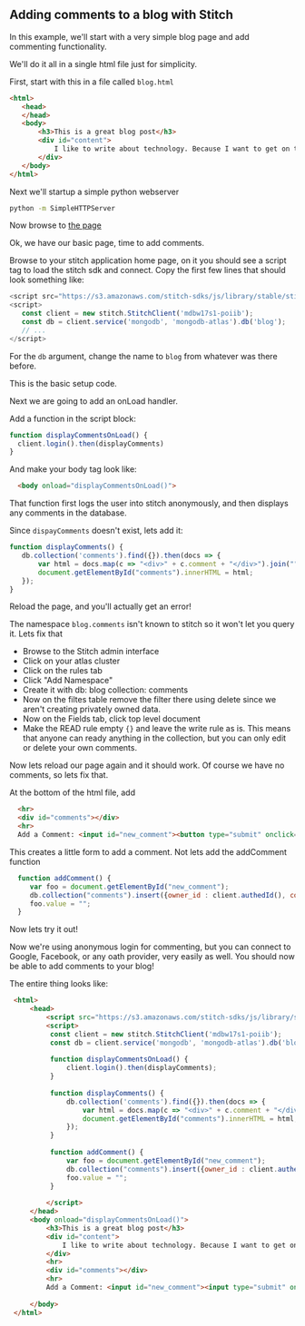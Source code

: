 Adding comments to a blog with Stitch
-------------

In this example, we'll start with a very simple blog page and add commenting functionality.

We'll do it all in a single html file just for simplicity.

First, start with this in a file called `blog.html`

```html
<html>
   <head>
   </head>
   <body>
       <h3>This is a great blog post</h3>
       <div id="content">
           I like to write about technology. Because I want to get on the front page of hacker news.
       </div>
   </body>
</html>
```

Next we'll startup a simple python webserver

```bash
python -m SimpleHTTPServer
```

Now browse to [the page](http://localhost:8000/blog.html)

Ok, we have our basic page, time to add comments.

Browse to your stitch application home page, on it you should see a script tag to load the stitch sdk and connect.
Copy the first few lines that should look something like:

```js
<script src="https://s3.amazonaws.com/stitch-sdks/js/library/stable/stitch.min.js"></script>
<script>
   const client = new stitch.StitchClient('mdbw17s1-poiib');
   const db = client.service('mongodb', 'mongodb-atlas').db('blog');
   // ...
</script>
```

For the `db` argument, change the name to `blog` from whatever was there before.

This is the basic setup code.

Next we are going to add an onLoad handler.

Add a function in the script block:

```js
function displayCommentsOnLoad() {
  client.login().then(displayComments)
}
```

And make your body tag look like:

```html
  <body onload="displayCommentsOnLoad()">
```

That function first logs the user into stitch anonymously, and then displays any comments in the database.

Since `dispayComments` doesn't exist, lets add it:

```js
function displayComments() {
   db.collection('comments').find({}).then(docs => {
       var html = docs.map(c => "<div>" + c.comment + "</div>").join("");
       document.getElementById("comments").innerHTML = html;
   });
}
```

Reload the page, and you'll actually get an error!

The namespace `blog.comments` isn't known to stitch so it won't let you query it.
Lets fix that
* Browse to the Stitch admin interface
* Click on your atlas cluster
* Click on the rules tab
* Click "Add Namespace"
* Create it with db: blog collection: comments
* Now on the filtes table remove the filter there using delete since we aren't creating privately owned data.
* Now on the Fields tab, click top level document
* Make the READ rule empty `{}` and leave the write rule as is. This means that anyone can ready anything in the collection, but you can only edit or delete your own comments.

Now lets reload our page again and it should work.
Of course we have no comments, so lets fix that.

At the bottom of the html file, add

```html
  <hr>
  <div id="comments"></div>
  <hr>
  Add a Comment: <input id="new_comment"><button type="submit" onclick="addComment()">
```

This creates a little form to add a comment.
Not lets add the addComment function

```js
  function addComment() {
     var foo = document.getElementById("new_comment");
     db.collection("comments").insert({owner_id : client.authedId(), comment: foo.value}).then(displayComments);
     foo.value = "";
  }
```

Now lets try it out!

Now we're using anonymous login for commenting, but you can connect to Google, Facebook, or any oath provider, very easily as well.
You should now be able to add comments to your blog!

The entire thing looks like:


```html
 <html>
     <head>
         <script src="https://s3.amazonaws.com/stitch-sdks/js/library/stable/stitch.min.js"></script>
         <script>
          const client = new stitch.StitchClient('mdbw17s1-poiib');
          const db = client.service('mongodb', 'mongodb-atlas').db('blog');
 
          function displayCommentsOnLoad() {
              client.login().then(displayComments);
          }
 
          function displayComments() {
              db.collection('comments').find({}).then(docs => {
                  var html = docs.map(c => "<div>" + c.comment + "</div>").join("");
                  document.getElementById("comments").innerHTML = html;
              });
          }
          
          function addComment() {
              var foo = document.getElementById("new_comment");
              db.collection("comments").insert({owner_id : client.authedId(), comment: foo.value}).then(displayComments);
              foo.value = "";
          }
          
         </script>
     </head>
     <body onload="displayCommentsOnLoad()">
         <h3>This is a great blog post</h3>
         <div id="content">
             I like to write about technology. Because I want to get on the front page of hacker news.
         </div>
         <hr>
         <div id="comments"></div>
         <hr>
         Add a Comment: <input id="new_comment"><input type="submit" onclick="addComment()">
             
     </body>
 </html>
```
